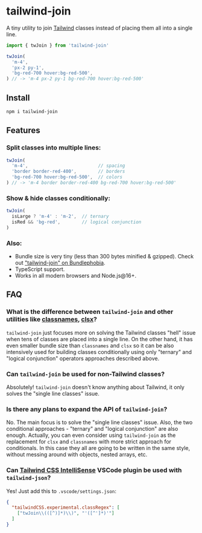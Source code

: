 # tailwind-join

A tiny utility to join [Tailwind](https://tailwindcss.com/) classes instead of placing them all into a single line.

```ts
import { twJoin } from 'tailwind-join'

twJoin(
  'm-4',
  'px-2 py-1',
  'bg-red-700 hover:bg-red-500',
) // -> 'm-4 px-2 py-1 bg-red-700 hover:bg-red-500'
```

## Install

```bash
npm i tailwind-join
```

## Features

### Split classes into multiple lines:

```ts
twJoin(
  'm-4',                          // spacing
  'border border-red-400',        // borders
  'bg-red-700 hover:bg-red-500',  // colors
) // -> 'm-4 border border-red-400 bg-red-700 hover:bg-red-500'
```

### Show & hide classes conditionally:

```ts
twJoin(
  isLarge ? 'm-4' : 'm-2',  // ternary
  isRed && 'bg-red',        // logical conjunction
)
```

### Also:

- Bundle size is very tiny (less than 300 bytes minified & gzipped). Check out ["tailwind-join" on Bundlephobia](https://bundlephobia.com/package/tailwind-join).
- TypeScript support.
- Works in all modern browsers and Node.js@16+.

## FAQ

### What is the difference between `tailwind-join` and other utilities like [classnames](https://www.npmjs.com/package/classnames), [clsx](https://www.npmjs.com/package/clsx)?

`tailwind-join` just focuses more on solving the Tailwind classes "hell" issue when tens of classes are placed into a single line. On the other hand, it has even smaller bundle size than `classnames` and `clsx` so it can be also intensively used for building classes conditionally using only "ternary" and "logical conjunction" operators approaches described above.

### Can `tailwind-join` be used for non-Tailwind classes?

Absolutely! `tailwind-join` doesn't know anything about Tailwind, it only solves the "single line classes" issue.

### Is there any plans to expand the API of `tailwind-join`?

No. The main focus is to solve the "single line classes" issue. Also, the two conditional approaches - "ternary" and "logical conjunction" are also enough. Actually, you can even consider using `tailwind-join` as the replacement for `clsx` and `classnames` with more strict approach for conditionals. In this case they all are going to be written in the same style, without messing around with objects, nested arrays, etc.

### Can [Tailwind CSS IntelliSense](https://marketplace.visualstudio.com/items?itemName=bradlc.vscode-tailwindcss) VSCode plugin be used with `tailwind-json`?

Yes! Just add this to `.vscode/settings.json`:

```json
{
  "tailwindCSS.experimental.classRegex": [
    ["twJoin\\(([^)]*)\\)", "'([^']*)'"]
  ]
}
```
